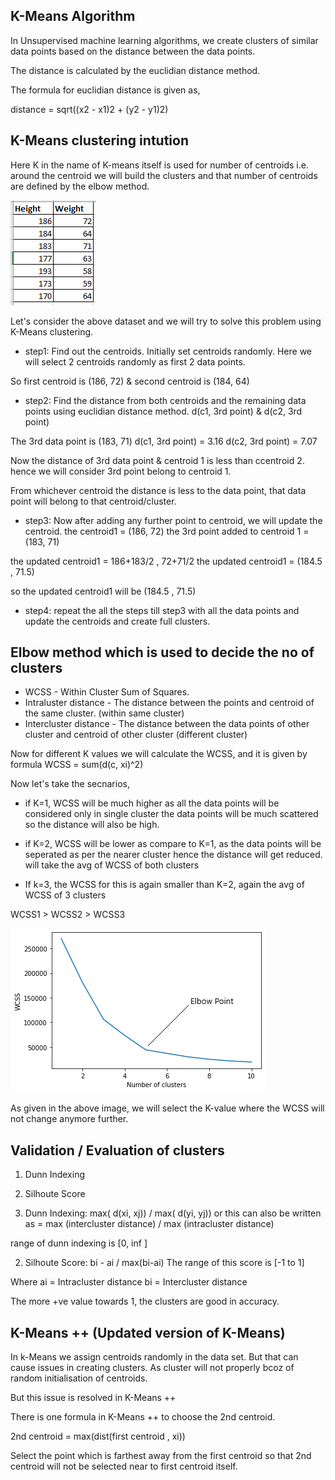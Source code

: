 ## K-Means Algorithm

In Unsupervised machine learning algorithms, we create clusters of similar data points based on the distance between the data points.

The distance is calculated by the euclidian distance method.

The formula for euclidian distance is given as,

distance = sqrt((x2 - x1)2 + (y2 - y1)2)

## K-Means clustering intution

Here K in the name of K-means itself is used for number of centroids i.e. around the centroid we will build the clusters
and that number of centroids are defined by the elbow method.

![Alt text](image.png)

Let's consider the above dataset and we will try to solve this problem using K-Means clustering.

- step1: Find out the centroids. Initially set centroids randomly. Here we will select 2 centroids randomly as first 2 data points.

So first centroid is (186, 72) & second centroid is (184, 64)

- step2: Find the distance from both centroids and the remaining data points using euclidian distance method.
d(c1, 3rd point) & d(c2, 3rd point)

The 3rd data point is (183, 71)
d(c1, 3rd point) = 3.16
d(c2, 3rd point) = 7.07

Now the distance of 3rd data point & centroid 1 is less than ccentroid 2.
hence we will consider 3rd point belong to centroid 1.

From whichever centroid the distance is less to the data point, that data point will belong to that centroid/cluster.


- step3: Now after adding any further point to centroid, we will update the centroid.
the centroid1 = (186, 72)
the 3rd point added to centroid 1 = (183, 71)

the updated centroid1 = 186+183/2 , 72+71/2
the updated centroid1 = (184.5 , 71.5)

so the updated centroid1 will be (184.5 , 71.5)


- step4: repeat the all the steps till step3 with all the data points and update the centroids and create full clusters.


## Elbow method which is used to decide the no of clusters

- WCSS - Within Cluster Sum of Squares.
- Intraluster distance - The distance between the points and centroid of the same cluster. (within same cluster)
- Intercluster distance - The distance between the data points of other cluster and centroid of other cluster (different cluster)

Now for different K values we will calculate the WCSS, and it is given by formula
WCSS = sum(d(c, xi)^2)

Now let's take the secnarios,

- if K=1, WCSS will be much higher as all the data points will be considered only in single cluster the data points will be much scattered so the distance will also be high.

- if K=2, WCSS will be lower as compare to K=1, as the data points will be seperated as per the nearer cluster hence the distance will get reduced. will take the avg of WCSS of both clusters

- If k=3, the WCSS for this is again smaller than K=2, again the avg of WCSS of 3 clusters

WCSS1 > WCSS2 > WCSS3

![Alt text](<43191elbow_img (1).png>)

As given in the above image, we will select the K-value where the WCSS will not change anymore further.


## Validation / Evaluation of clusters

1) Dunn Indexing
2) Silhoute Score

1) Dunn Indexing: max( d(xi, xj)) / max( d(yi, yj))
or this can also be written as 
= max (intercluster distance) / max (intracluster distance)

range of dunn indexing is [0, inf   ]

2) Silhoute Score: bi - ai / max(bi-ai) 
The range of this score is [-1 to 1]

Where ai = Intracluster distance
bi = Intercluster distance

The more +ve value towards 1, the clusters are good in accuracy.


## K-Means ++ (Updated version of K-Means)

In k-Means we assign centroids randomly in the data set. But that can cause issues in creating clusters.
As cluster will not properly bcoz of random initialisation of centroids.

But this issue is resolved in K-Means ++

There is one formula in K-Means ++ to choose the 2nd centroid.

2nd centroid = max(dist(first centroid , xi))

Select the point which is farthest away from the first centroid so that 2nd centroid will not be selected near to first centroid itself.

